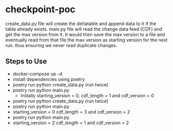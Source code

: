 # checkpoint-poc

create_data.py file will create the deltatable and append data to it if the table already exists.
main.py file will read the change data feed (CDF) and get the max version from it. It would then save the max version to a file and eventually read from that file the max version as starting version for the next run. thus ensuring we never read duplicate changes.

## Steps to Use

- docker-compose up -d
- install dependencies using poetry
- poetry run python create_data.py (run twice)
- poetry run python main.py
  - Iniitally starting_version = 0, cdf_length = 1 and cdf_version = 0
- poetry run python create_data.py (run twice)
- poetry run python main.py
-   starting_version = 0 cdf_length = 3 and cdf_version = 2
- poetry run python main.py
-   starting_version = 2 cdf_length = 1 and cdf_version = 2
